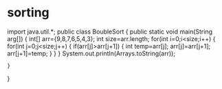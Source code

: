 # sorting
import java.util.*;
public class BoubleSort {
    public static void main(String arg[])
    {
        int[] arr={9,8,7,6,5,4,3};
        int size=arr.length;
        for(int i=0;i<size;i++)
        {
            for(int j=0;j<size;j++)
            {
                if(arr[j]>arr[j+1])
                {
                    int temp=arr[j];
                    arr[j]=arr[j+1];
                    arr[j+1]=temp;
                }
            }
        }
        System.out.println(Arrays.toString(arr));
    
    }

    
}
